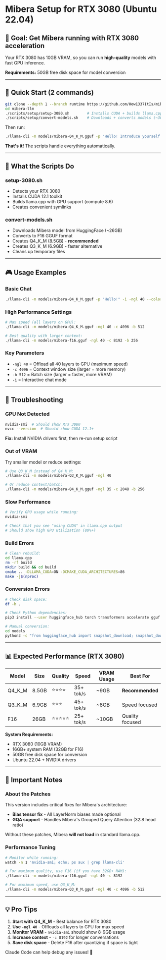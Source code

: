 # Mibera Setup for RTX 3080 (Ubuntu 22.04)

## 🎯 Goal: Get Mibera running with RTX 3080 acceleration

Your RTX 3080 has 10GB VRAM, so you can run **high-quality** models with fast GPU inference.

**Requirements:** 50GB free disk space for model conversion

---

## 🚀 Quick Start (2 commands)

```bash
git clone --depth 1 --branch runtime https://github.com/How1337ItIs/mibera-llm.git
cd mibera-llm
./scripts/setup/setup-3080.sh        # Installs CUDA + builds llama.cpp (~10 min)
./scripts/setup/convert-models.sh    # Downloads + converts models (~30 min)
```

Then run:
```bash
./llama-cli -m models/mibera-Q4_K_M.gguf -p "Hello! Introduce yourself as Mibera." -ngl 40
```

**That's it!** The scripts handle everything automatically.

---

## 🔧 What the Scripts Do

### setup-3080.sh
- Detects your RTX 3080
- Installs CUDA 12.1 toolkit
- Builds llama.cpp with GPU support (compute 8.6)
- Creates convenient symlinks

### convert-models.sh  
- Downloads Mibera model from HuggingFace (~26GB)
- Converts to F16 GGUF format
- Creates Q4_K_M (8.5GB) - **recommended**
- Creates Q3_K_M (6.9GB) - faster alternative
- Cleans up temporary files

---

## 🎮 Usage Examples

### Basic Chat
```bash
./llama-cli -m models/mibera-Q4_K_M.gguf -p "Hello!" -i -ngl 40 --color
```

### High Performance Settings
```bash
# Max speed (all layers on GPU):
./llama-cli -m models/mibera-Q4_K_M.gguf -ngl 40 -c 4096 -b 512

# Best quality with larger context:
./llama-cli -m models/mibera-f16.gguf -ngl 40 -c 8192 -b 256
```

### Key Parameters
- `-ngl 40` = Offload all 40 layers to GPU (maximum speed)
- `-c 4096` = Context window size (larger = more memory)
- `-b 512` = Batch size (larger = faster, more VRAM)
- `-i` = Interactive chat mode

---

## 🔧 Troubleshooting

### GPU Not Detected
```bash
nvidia-smi  # Should show RTX 3080
nvcc --version  # Should show CUDA 12.1+
```
**Fix:** Install NVIDIA drivers first, then re-run setup script

### Out of VRAM
Try smaller model or reduce settings:
```bash
# Use Q3_K_M instead of Q4_K_M:
./llama-cli -m models/mibera-Q3_K_M.gguf -ngl 40

# Or reduce context/batch:
./llama-cli -m models/mibera-Q4_K_M.gguf -ngl 35 -c 2048 -b 256
```

### Slow Performance  
```bash
# Verify GPU usage while running:
nvidia-smi

# Check that you see "using CUDA" in llama.cpp output
# Should show high GPU utilization (80%+)
```

### Build Errors
```bash
# Clean rebuild:
cd llama.cpp
rm -rf build
mkdir build && cd build
cmake .. -DLLAMA_CUDA=ON -DCMAKE_CUDA_ARCHITECTURES=86
make -j$(nproc)
```

### Conversion Errors
```bash
# Check disk space:
df -h .

# Check Python dependencies:
pip3 install --user huggingface_hub torch transformers accelerate gguf

# Manual conversion:
cd models
python3 -c "from huggingface_hub import snapshot_download; snapshot_download('ivxxdegen/mibera-v1-merged', 'mibera-hf')"
```

---

## 📊 Expected Performance (RTX 3080)

| Model | Size | Quality | Speed | VRAM Usage | Best For |
|-------|------|---------|-------|------------|----------|
| Q4_K_M | 8.5GB | ⭐⭐⭐⭐ | 35+ tok/s | ~9GB | **Recommended** |
| Q3_K_M | 6.9GB | ⭐⭐⭐ | 45+ tok/s | ~8GB | Speed focused |
| F16 | 26GB | ⭐⭐⭐⭐⭐ | 25+ tok/s | ~10GB | Quality focused |

**System Requirements:**
- RTX 3080 (10GB VRAM)
- 16GB+ system RAM (32GB for F16)
- 50GB free disk space for conversion
- Ubuntu 22.04 + NVIDIA drivers

---

## 🚨 Important Notes

### About the Patches
This version includes critical fixes for Mibera's architecture:
- **Bias tensor fix** - All LayerNorm biases made optional
- **GQA support** - Handles Mibera's Grouped Query Attention (32:8 head ratio)

Without these patches, Mibera **will not load** in standard llama.cpp.

### Performance Tuning
```bash
# Monitor while running:
watch -n 1 'nvidia-smi; echo; ps aux | grep llama-cli'

# For maximum quality, use F16 (if you have 32GB+ RAM):
./llama-cli -m models/mibera-f16.gguf -ngl 40 -c 8192

# For maximum speed, use Q3_K_M:
./llama-cli -m models/mibera-Q3_K_M.gguf -ngl 40 -c 4096 -b 512
```

---

## 💡 Pro Tips

1. **Start with Q4_K_M** - Best balance for RTX 3080
2. **Use `-ngl 40`** - Offloads all layers to GPU for max speed  
3. **Monitor VRAM** - `nvidia-smi` should show 8-9GB usage
4. **Increase context** - `-c 8192` for longer conversations
5. **Save disk space** - Delete F16 after quantizing if space is tight

Claude Code can help debug any issues! 🤖